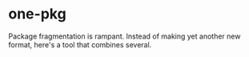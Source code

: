 # one-pkg
Package fragmentation is rampant. Instead of making yet another new format, here's a tool that combines several.
